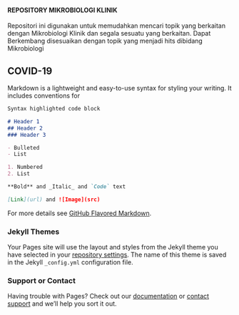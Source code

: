 

#### REPOSITORY MIKROBIOLOGI KLINIK 
Repositori ini digunakan untuk memudahkan mencari topik yang berkaitan dengan Mikrobiologi Klinik dan segala sesuatu yang berkaitan. Dapat Berkembang disesuaikan dengan topik yang menjadi hits dibidang Mikrobiologi 
 
## COVID-19

Markdown is a lightweight and easy-to-use syntax for styling your writing. It includes conventions for

```markdown
Syntax highlighted code block

# Header 1
## Header 2
### Header 3

- Bulleted
- List

1. Numbered
2. List

**Bold** and _Italic_ and `Code` text

[Link](url) and ![Image](src)
```

For more details see [GitHub Flavored Markdown](https://guides.github.com/features/mastering-markdown/).

### Jekyll Themes

Your Pages site will use the layout and styles from the Jekyll theme you have selected in your [repository settings](https://github.com/dickybagus/ClinicalMicrobiology/settings). The name of this theme is saved in the Jekyll `_config.yml` configuration file.

### Support or Contact

Having trouble with Pages? Check out our [documentation](https://help.github.com/categories/github-pages-basics/) or [contact support](https://github.com/contact) and we’ll help you sort it out.
